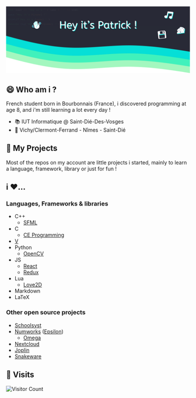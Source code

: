 ![Header: "Hey it's Patrick !"](https://raw.githubusercontent.com/ifndev/ifndev/master/header2.png)

## 😄 Who am i ?
French student born in Bourbonnais (France), i discovered programming at age 8, and i'm still learning a lot every day !


* 📚 IUT Informatique @ Saint-Dié-Des-Vosges
* 📍 Vichy/Clermont-Ferrand - Nîmes - Saint-Dié

## 💽 My Projects
Most of the repos on my account are little projects i started, mainly to learn a language, framework, library or just for fun !

## i ❤...
  
### Languages, Frameworks & libraries
* C++
  - [SFML](https://github.com/SFML/SFML)
* C
  - [CE Programming](https://github.com/CE-Programming/)
* [V](https://github.com/vlang/v)
* Python
  - [OpenCV](https://opencv.org)
* JS
  - [React](https://fr.reactjs.org/)
  - [Redux](https://redux.js.org/)
* Lua
  - [Love2D](https://love2d.org/)
* Markdown
* LaTeX

### Other open source projects
* [Schoolsyst](https://github.com/schoolsyst)
* [Numworks](https://www.numworks.com/) ([Epsilon](https://github.com/numworks/epsilon))
   - [Omega](https://github.com/Omega-Numworks/Omega)
* [Nextcloud](https://nextcloud.com/)
* [Joplin](https://github.com/laurent22/joplin)
* [Snakeware](https://github.com/joshiemoore/snakeware)

## 👀 Visits
![Visitor Count](https://profile-counter.glitch.me/ifndev/count.svg)
